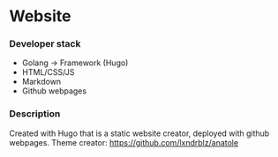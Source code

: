 # Website

### Developer stack
- Golang -> Framework (Hugo)
- HTML/CSS/JS
- Markdown
- Github webpages

### Description
Created with Hugo that is a static website creator, deployed with github webpages.
Theme creator: https://github.com/lxndrblz/anatole

